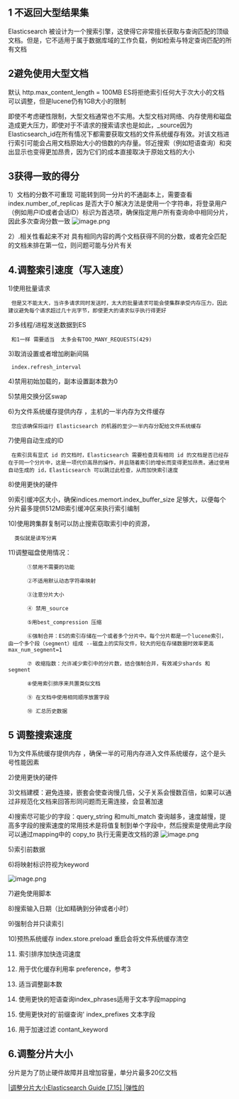 ## 1 不返回大型结果集
   Elasticsearch 被设计为一个搜索引擎，这使得它非常擅长获取与查询匹配的顶级文档。但是，它不适用于属于数据库域的工作负载，例如检索与特定查询匹配的所有文档
## 2避免使用大型文档
   默认 http.max_content_length = 100MB   ES将拒绝索引任何大于次大小的文档   可以调整，但是lucene仍有1GB大小的限制
   
   即使不考虑硬性限制，大型文档通常也不实用。大型文档对网络、内存使用和磁盘造成更大压力，即使对于不请求的搜索请求也是如此，_source因为 Elasticsearch_id在所有情况下都需要获取文档的文件系统缓存有效。对该文档进行索引可能会占用文档原始大小的倍数的内存量。邻近搜索（例如短语查询）和突出显示也变得更加昂贵，因为它们的成本直接取决于原始文档的大小
   
## 3获得一致的得分 
   1）文档的分数不可重现
   可能转到同一分片的不通副本上，需要查看index.number_of_replicas 是否大于0
     解决方法是使用一个字符串，将登录用户（例如用户ID或者会话ID）标识为首选项，确保指定用户所有查询命中相同分片，因此多次查询分数一致
![image.png](https://upload-images.jianshu.io/upload_images/15294843-4eea7bebcb65e6d8.png?imageMogr2/auto-orient/strip%7CimageView2/2/w/1240)

   2）.相关性看起来不对
  具有相同内容的两个文档获得不同的分数，或者完全匹配的文档未排在第一位，则问题可能与分片有关
## 4.调整索引速度（写入速度）

   1)使用批量请求 
     
     但是又不能太大，当许多请求同时发送时，太大的批量请求可能会使集群承受内存压力，因此建议避免每个请求超过几十兆字节，即使更大的请求似乎执行得更好
   
   2)多线程/进程发送数据到ES 
     
     和1一样 需要适当  太多会有TOO_MANY_REQUESTS(429)
   
   3)取消设置或者增加刷新间隔 
      
     index.refresh_interval 
      
   4)禁用初始加载的，副本设置副本数为0  
   
   5)禁用交换分区swap 
   
   6)为文件系统缓存提供内存 ，主机的一半内存为文件缓存 
    
     您应该确保将运行 Elasticsearch 的机器的至少一半内存分配给文件系统缓存
   
   7)使用自动生成的ID
   
     在索引具有显式 id 的文档时，Elasticsearch 需要检查具有相同 id 的文档是否已经存在于同一个分片中，这是一项代价高昂的操作，并且随着索引的增长而变得更加昂贵。通过使用自动生成的 id，Elasticsearch 可以跳过此检查，从而加快索引速度
   
   8)使用更快的硬件
   
   9)索引缓冲区大小，确保indices.memort.index_buffer_size 足够大，以便每个分片最多提供512MB索引缓冲区来执行索引编制
   
   10)使用跨集群复制可以防止搜索窃取索引中的资源，
   
      类似就是读写分离
    
   11)调整磁盘使用情况：
    
          ①禁用不需要的功能
          
          ②不适用默认动态字符串映射
          
          ③注意分片大小
          
          ④ 禁用_source
          
          ⑤用best_compression 压缩
          
          ⑥强制合并：ES的索引存储在一个或者多个分片中。每个分片都是一个lucene索引，由一个多个段（segment）组成 --磁盘上的实际文件，较大的短在存储数据时效率更高  max_num_segment=1
          
          ⑦ 收缩指数：允许减少索引中的分片数，结合强制合并，有效减少shards 和segment
         
          ⑧使用索引排序来共置类似文档
        
          ⑨ 在文档中使用相同顺序放置字段
        
          ⑩ 汇总历史数据
        
## 5 调整搜索速度

   1)为文件系统缓存提供内存 ，确保一半的可用内存进入文件系统缓存，这个是头号性能因素
   
   2)使用更快的硬件
   
   3)文档建模：避免连接，嵌套会使查询慢几倍，父子关系会慢数百倍，如果可以通过非规范化文档来回答形同问题而无需连接，会显著加速
   
   4)搜索尽可能少的字段：query_string 和multi_match 查询越多，速度越慢，提高多字段的搜索速度的常用技术是将值复制到单个字段中，然后搜索是使用此字段  可以通过mapping中的 copy_to 执行无需更改文档的源
 ![image.png](https://upload-images.jianshu.io/upload_images/15294843-68d5cf9d24ac52c7.png?imageMogr2/auto-orient/strip%7CimageView2/2/w/1240)
 
   5)索引前数据
   
   6)将映射标识符视为keyword
   
![image.png](https://upload-images.jianshu.io/upload_images/15294843-a1dbe52f1bdb00bc.png?imageMogr2/auto-orient/strip%7CimageView2/2/w/1240)

   7)避免使用脚本
   
   8)搜索输入日期（比如精确到分钟或者小时）
   
   
   9)强制合并只读索引
   
   10)预热系统缓存 index.store.preload  重启会将文件系统缓存清空
   
   11) 索引排序加快连词速度
   
   12) 用于优化缓存利用率 preference，参考3
   
   13) 适当调整副本数
   
   14)  使用更快的短语查询index_phrases适用于文本字段mapping
   
   15) 使用更快对的'前缀查询'  index_prefixes 文本字段
   
   16) 用于加速过滤 contant_keyword
   
## 6.调整分片大小
分片是为了防止硬件故障并且增加容量，单分片最多20亿文档

[|调整分片大小Elasticsearch Guide [7.15] |弹性的](https://www.elastic.co/guide/en/elasticsearch/reference/7.15/size-your-shards.html)

